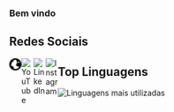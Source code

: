 ### Bem vindo

<!--Redes Sociais -->

## Redes Sociais
[<img align="left" alt="site" width="22px" src="https://raw.githubusercontent.com/iconic/open-iconic/master/svg/globe.svg" />][website]
[<img align="left" alt="YouTube" width="22px" src="https://cdn.jsdelivr.net/npm/simple-icons@v3/icons/youtube.svg" />][youtube]
[<img align="left" alt="LinkedIn" width="22px" src="https://cdn.jsdelivr.net/npm/simple-icons@v3/icons/linkedin.svg" />][linkedin]
[<img align="left" alt="Instagram" width="22px" src="https://cdn.jsdelivr.net/npm/simple-icons@v3/icons/instagram.svg" />][instagram]


<!--Stats 

## Stats
(https://github-readme-stats.vercel.app/api?username=Rafael-Zamith&theme=dark&show_icons=true&hide=stars,contribs&include_all_commits=true&count_private=true)-->


<!--Langs-->

## Top Linguagens

<img align="left" alt="Linguagens mais utilizadas" src="https://github-readme-stats.vercel.app/api/top-langs/?username=Rafael-Zamith&layout=compact&theme=dark&hide_border=true"/>



<!--Ref-->
[website]: https://dorime.moo.com/index.html
[instagram]: https://instagram.com/zamith.rafa/
[linkedin]: https://linkedin.com/in/rafael-zamith-silva/
[youtube]: https://www.youtube.com/channel/UC4p8QbYA9-l-SN6KyW35CtQ